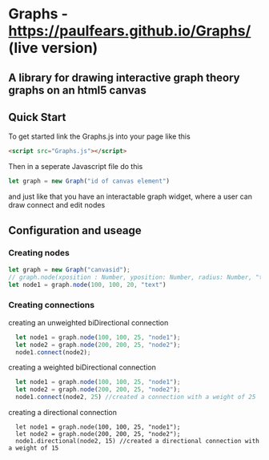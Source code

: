 # Graphs - https://paulfears.github.io/Graphs/ (live version)
## A library for drawing interactive graph theory graphs on an html5 canvas

## Quick Start

To get started link the Graphs.js into your page like this

```html
<script src="Graphs.js"></script>
```

Then in a seperate Javascript file do this

```javascript
let graph = new Graph("id of canvas element")
```
and just like that you have an interactable graph widget, where a user can draw connect and edit nodes

## Configuration and useage

### Creating nodes

```javascript
let graph = new Graph("canvasid");
// graph.node(xposition : Number, yposition: Number, radius: Number, "text")
let node1 = graph.node(100, 100, 20, "text")
```

### Creating connections
creating an unweighted biDirectional connection
```javascript
  let node1 = graph.node(100, 100, 25, "node1");
  let node2 = graph.node(200, 200, 25, "node2");
  node1.connect(node2);
```
creating a weighted biDirectional connection
```javascript
  let node1 = graph.node(100, 100, 25, "node1");
  let node2 = graph.node(200, 200, 25, "node2");
  node1.connect(node2, 25) //created a connection with a weight of 25
```
creating a directional connection
```
  let node1 = graph.node(100, 100, 25, "node1");
  let node2 = graph.node(200, 200, 25, "node2");
  node1.directional(node2, 15) //created a directional connection with a weight of 15
```
